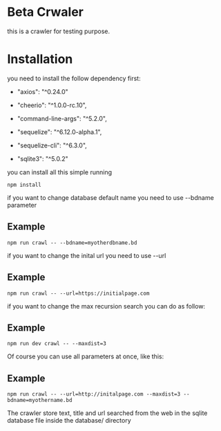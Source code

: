 Beta Crwaler
===========
this is a crawler for testing purpose.

Installation
===========
you need to install the follow dependency first:

* "axios": "^0.24.0"

* "cheerio": "^1.0.0-rc.10",
* "command-line-args": "^5.2.0",
* "sequelize": "^6.12.0-alpha.1",
* "sequelize-cli": "^6.3.0",
* "sqlite3": "^5.0.2"


you can install all this simple running
```
npm install
```
if you want to change database default name you need to use --bdname parameter

Example
-------
```
npm run crawl -- --bdname=myotherdbname.bd
```
if you want to change the inital url you need to use --url

Example
-------
```
npm run crawl -- --url=https://initialpage.com
```
if you want to change the max recursion search you can do as follow:

Example
---
```
npm run dev crawl -- --maxdist=3
```

Of course you can use all parameters at once, like this:

Example
---
```
npm run crawl -- --url=http://initalpage.com --maxdist=3 --bdname=myothername.bd
```

The crawler store text, title and url searched from the web in the sqlite database file inside the database/ directory
